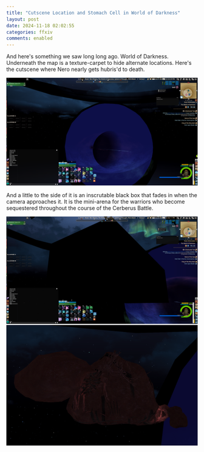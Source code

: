 ```yaml
---
title: "Cutscene Location and Stomach Cell in World of Darkness"
layout: post
date: 2024-11-18 02:02:55
categories: ffxiv
comments: enabled
---
```

And here's something we saw long long ago. World of Darkness. Underneath the map is a texture-carpet to hide alternate locations. Here's the cutscene where Nero nearly gets hubris'd to death.  
<center><a href="https://raw.githubusercontent.com/Nox13last/nox13last.github.io/refs/heads/main/_uploads/WOD_1.png"><img src="https://raw.githubusercontent.com/Nox13last/nox13last.github.io/refs/heads/main/_uploads/WOD_1.png" alt="Image" width="600"></a></center>

And a little to the side of it is an inscrutable black box that fades in when the camera approaches it. It is the mini-arena for the warriors who become sequestered throughout the course of the Cerberus Battle.  
<center><a href="https://raw.githubusercontent.com/Nox13last/nox13last.github.io/refs/heads/main/_uploads/WOD_2.png"><img src="https://raw.githubusercontent.com/Nox13last/nox13last.github.io/refs/heads/main/_uploads/WOD_2.png" alt="Image" width="600"></a></center>  
<center><a href="https://raw.githubusercontent.com/Nox13last/nox13last.github.io/refs/heads/main/_uploads/WOD_3.png"><img src="https://raw.githubusercontent.com/Nox13last/nox13last.github.io/refs/heads/main/_uploads/WOD_3.png" alt="Image" width="600"></a></center>



